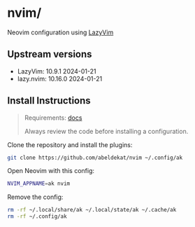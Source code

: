 # nvim/

Neovim configuration using [LazyVim](https://github.com/LazyVim/LazyVim)

## Upstream versions

- LazyVim: 10.9.1 2024-01-21
- lazy.nvim: 10.16.0 2024-01-21

## Install Instructions

 > Requirements: [docs](https://www.lazyvim.org/#%EF%B8%8F-requirements)
 >
 > Always review the code before installing a configuration.

Clone the repository and install the plugins:

```sh
git clone https://github.com/abeldekat/nvim ~/.config/ak
```

Open Neovim with this config:

```sh
NVIM_APPNAME=ak nvim
```

Remove the config:

```sh
rm -rf ~/.local/share/ak ~/.local/state/ak ~/.cache/ak
rm -rf ~/.config/ak
```
